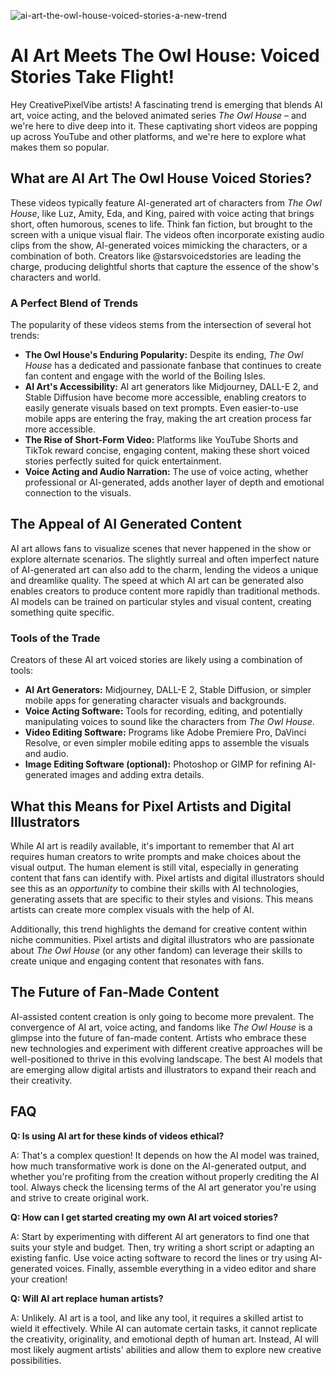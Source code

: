 ![ai-art-the-owl-house-voiced-stories-a-new-trend](https://images.pexels.com/photos/27683999/pexels-photo-27683999.jpeg?auto=compress&cs=tinysrgb&fit=crop&h=627&w=1200)

# AI Art Meets The Owl House: Voiced Stories Take Flight!

Hey CreativePixelVibe artists! A fascinating trend is emerging that blends AI art, voice acting, and the beloved animated series *The Owl House* – and we're here to dive deep into it. These captivating short videos are popping up across YouTube and other platforms, and we're here to explore what makes them so popular.

## What are AI Art The Owl House Voiced Stories?

These videos typically feature AI-generated art of characters from *The Owl House*, like Luz, Amity, Eda, and King, paired with voice acting that brings short, often humorous, scenes to life. Think fan fiction, but brought to the screen with a unique visual flair. The videos often incorporate existing audio clips from the show, AI-generated voices mimicking the characters, or a combination of both. Creators like @starsvoicedstories are leading the charge, producing delightful shorts that capture the essence of the show's characters and world.

### A Perfect Blend of Trends

The popularity of these videos stems from the intersection of several hot trends:

*   **The Owl House's Enduring Popularity:** Despite its ending, *The Owl House* has a dedicated and passionate fanbase that continues to create fan content and engage with the world of the Boiling Isles.
*   **AI Art's Accessibility:** AI art generators like Midjourney, DALL-E 2, and Stable Diffusion have become more accessible, enabling creators to easily generate visuals based on text prompts. Even easier-to-use mobile apps are entering the fray, making the art creation process far more accessible.
*   **The Rise of Short-Form Video:** Platforms like YouTube Shorts and TikTok reward concise, engaging content, making these short voiced stories perfectly suited for quick entertainment.
*   **Voice Acting and Audio Narration:** The use of voice acting, whether professional or AI-generated, adds another layer of depth and emotional connection to the visuals.

## The Appeal of AI Generated Content

AI art allows fans to visualize scenes that never happened in the show or explore alternate scenarios. The slightly surreal and often imperfect nature of AI-generated art can also add to the charm, lending the videos a unique and dreamlike quality. The speed at which AI art can be generated also enables creators to produce content more rapidly than traditional methods. AI models can be trained on particular styles and visual content, creating something quite specific.

### Tools of the Trade

Creators of these AI art voiced stories are likely using a combination of tools:

*   **AI Art Generators:** Midjourney, DALL-E 2, Stable Diffusion, or simpler mobile apps for generating character visuals and backgrounds.
*   **Voice Acting Software:** Tools for recording, editing, and potentially manipulating voices to sound like the characters from *The Owl House*.
*   **Video Editing Software:** Programs like Adobe Premiere Pro, DaVinci Resolve, or even simpler mobile editing apps to assemble the visuals and audio.
*   **Image Editing Software (optional):** Photoshop or GIMP for refining AI-generated images and adding extra details.

## What this Means for Pixel Artists and Digital Illustrators

While AI art is readily available, it's important to remember that AI art requires human creators to write prompts and make choices about the visual output. The human element is still vital, especially in generating content that fans can identify with. Pixel artists and digital illustrators should see this as an *opportunity* to combine their skills with AI technologies, generating assets that are specific to their styles and visions. This means artists can create more complex visuals with the help of AI.

Additionally, this trend highlights the demand for creative content within niche communities. Pixel artists and digital illustrators who are passionate about *The Owl House* (or any other fandom) can leverage their skills to create unique and engaging content that resonates with fans.

## The Future of Fan-Made Content

AI-assisted content creation is only going to become more prevalent. The convergence of AI art, voice acting, and fandoms like *The Owl House* is a glimpse into the future of fan-made content. Artists who embrace these new technologies and experiment with different creative approaches will be well-positioned to thrive in this evolving landscape. The best AI models that are emerging allow digital artists and illustrators to expand their reach and their creativity.

## FAQ

**Q: Is using AI art for these kinds of videos ethical?**

A: That's a complex question! It depends on how the AI model was trained, how much transformative work is done on the AI-generated output, and whether you're profiting from the creation without properly crediting the AI tool. Always check the licensing terms of the AI art generator you're using and strive to create original work.

**Q: How can I get started creating my own AI art voiced stories?**

A: Start by experimenting with different AI art generators to find one that suits your style and budget. Then, try writing a short script or adapting an existing fanfic. Use voice acting software to record the lines or try using AI-generated voices. Finally, assemble everything in a video editor and share your creation!

**Q: Will AI art replace human artists?**

A: Unlikely. AI art is a tool, and like any tool, it requires a skilled artist to wield it effectively. While AI can automate certain tasks, it cannot replicate the creativity, originality, and emotional depth of human art. Instead, AI will most likely augment artists' abilities and allow them to explore new creative possibilities.
